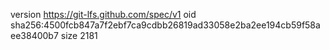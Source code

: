 version https://git-lfs.github.com/spec/v1
oid sha256:4500fcb847a7f2ebf7ca9cdbb26819ad33058e2ba2ee194cb59f58aee38400b7
size 2181
